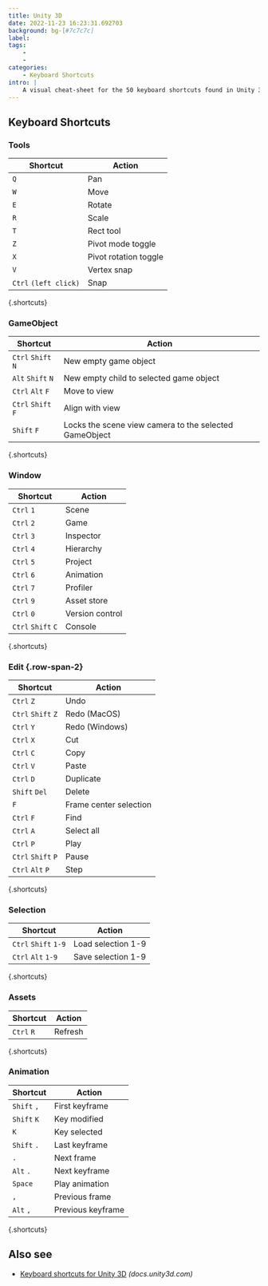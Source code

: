 ```yaml
---
title: Unity 3D
date: 2022-11-23 16:23:31.692703
background: bg-[#7c7c7c]
label: 
tags: 
    - 
    - 
categories:
    - Keyboard Shortcuts
intro: |
    A visual cheat-sheet for the 50 keyboard shortcuts found in Unity 3D
---
```




Keyboard Shortcuts
------------------



### Tools

Shortcut | Action
---|---
`Q`  | Pan
`W`  | Move
`E`  | Rotate
`R`  | Scale
`T`  | Rect tool
`Z`  | Pivot mode toggle
`X`  | Pivot rotation toggle
`V`  | Vertex snap
`Ctrl` `(left click)`  | Snap
{.shortcuts}


### GameObject

Shortcut | Action
---|---
`Ctrl` `Shift` `N`  | New empty game object
`Alt` `Shift` `N`  | New empty child to selected game object
`Ctrl` `Alt` `F`  | Move to view
`Ctrl` `Shift` `F`  | Align with view
`Shift` `F`  | Locks the scene view camera to the selected GameObject
{.shortcuts}


### Window

Shortcut | Action
---|---
`Ctrl` `1`  | Scene
`Ctrl` `2`  | Game
`Ctrl` `3`  | Inspector
`Ctrl` `4`  | Hierarchy
`Ctrl` `5`  | Project
`Ctrl` `6`  | Animation
`Ctrl` `7`  | Profiler
`Ctrl` `9`  | Asset store
`Ctrl` `0`  | Version control
`Ctrl` `Shift` `C`  | Console
{.shortcuts}


### Edit {.row-span-2}

Shortcut | Action
---|---
`Ctrl` `Z`  | Undo
`Ctrl` `Shift` `Z`  | Redo (MacOS)
`Ctrl` `Y`  | Redo (Windows)
`Ctrl` `X`  | Cut
`Ctrl` `C`  | Copy
`Ctrl` `V`  | Paste
`Ctrl` `D`  | Duplicate
`Shift` `Del`  | Delete
`F`  | Frame center selection
`Ctrl` `F`  | Find
`Ctrl` `A`  | Select all
`Ctrl` `P`  | Play
`Ctrl` `Shift` `P`  | Pause
`Ctrl` `Alt` `P`  | Step
{.shortcuts}


### Selection

Shortcut | Action
---|---
`Ctrl` `Shift` `1-9`  | Load selection 1-9
`Ctrl` `Alt` `1-9`  | Save selection 1-9
{.shortcuts}


### Assets

Shortcut | Action
---|---
`Ctrl` `R`  | Refresh
{.shortcuts}


### Animation

Shortcut | Action
---|---
`Shift` `,`  | First keyframe
`Shift` `K`  | Key modified
`K`  | Key selected
`Shift` `.`  | Last keyframe
`.`  | Next frame
`Alt` `.`  | Next keyframe
`Space`  | Play animation
`,`  | Previous frame
`Alt` `,`  | Previous keyframe
{.shortcuts}




Also see
--------
- [Keyboard shortcuts for Unity 3D](https://docs.unity3d.com/2018.1/Documentation/Manual/UnityHotkeys.html) _(docs.unity3d.com)_
